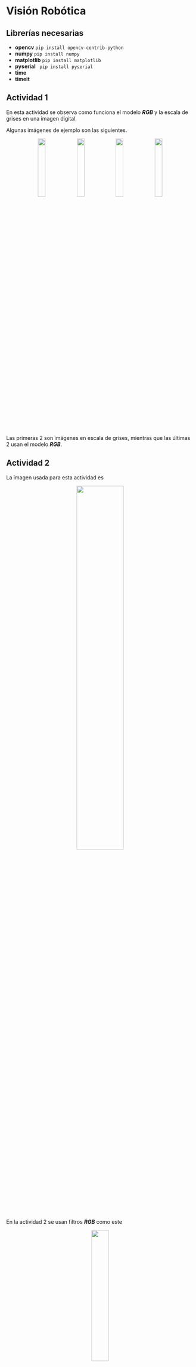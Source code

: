 # Visión Robótica

## Librerías necesarias

- **opencv** ```pip install opencv-contrib-python```
- **numpy** ```pip install numpy```
- **matplotlib** ```pip install matplotlib```
- **pyserial** ``` pip install pyserial```
- **time**
- **timeit**

## Actividad 1

En esta actividad se observa como funciona el modelo
***RGB*** y la escala de grises en una imagen
digital.

Algunas imágenes de ejemplo son las siguientes.

<div style='text-align: center'>
    <img width=20% src='.src/actividad1_a.png'>
    <img width=20% src='.src/actividad1_b.png'>
    <img width=20% src='.src/actividad1_c.png'>
    <img width=20% src='.src/actividad1_d.png'>
</div>

Las primeras 2 son imágenes en escala de grises, mientras que las
últimas 2 usan el modelo ***RGB***.

## Actividad 2

La imagen usada para esta actividad es

<div style='text-align: center'>
    <img width=50% src='.src/actividad2_a1.png'>
</div>

En la actividad 2 se usan filtros ***RGB*** como este

<div style='text-align: center'>
    <img width=30% src='.src/actividad2_a2.png'>
</div>

o este

<div style='text-align: center'>
    <img width=30% src='.src/actividad2_b2.png'>
</div>

En estos filtros se extre o elimina alguno de los canales ***RGB*** de la imagen,
así, se obtienen filtros como los anteriores.

En esta actividad también se usan filtros para convertir las imagenes a escala de
grises. Se usaron 3, por escala de grises por promedio, y las ponderaciones
*BT.601* y *BT.709*.

En la siguiente imagen se muestran las 3 formas usadas para convertir una imagen
a escala de grises, además usando también el método ***RGB*** anterior.

<div style='text-align: center'>
    <img width=30% src='.src/actividad2_d1.png'>
    <img width=30% src='.src/actividad2_d2.png'>
    <img width=30% src='.src/actividad2_d3.png'>
</div>

La primer imagen es la original, en la segunda se muestra el método ***RGB*** y
en la tercera son los métodos por promedio, *BT.601* y *BT.709*.

## Actividad 3

En la actividad 3 se ve la manera de obtener la versión negativa de una imagen
y funciones de **open** para poder rotar una imagen.

<div style='text-align: center'>
    <img width=25% src='.src/actividad3_1.png'>
    <img width=25% src='.src/actividad3_2.png'>
    <img width=25% src='.src/actividad3_3.png'>
</div>

## Actividad 4

En la actividad 4 se crean y observan histogramas de imágenes con **numpy** y
**matplotlib**.

<div style='text-align: center'>
    <img width=44% src='.src/actividad4_1.png'>
    <img width=40% src='.src/actividad4_2.png'>
</div>

## Actividad 5

En esta actividad se ecualizan las imágenes y se observan sus histogramas, para
ver el cambio que tienen al manipular sus valores.

### Imagen original
<div style='text-align: center'>
    <img width=30% src='.src/actividad5_1.png'>
</div>

### Imagen con cambios iguales en los canales *RGB*
<div style='text-align: center'>
    <img width=30% src='.src/actividad5_2.png'>
</div>

### Imagen ecualizada
<div style='text-align: center'>
    <img width=30% src='.src/actividad5_3.png'>
</div>

### Histogramas de la imagen
<div style='text-align: center'>
    <img width=40% src='.src/actividad5_4.png'>
    <img width=40% src='.src/actividad5_4.png'>
</div>

## Actividad 6

En la actividad 6 se hacen pruebas con el modelo ***HSV***.

### Prueba con el parámetro *'Hue'*
<div style='text-align: center'>
    <img width=25% src='.src/actividad6_1.png'>
    <img width=25% src='.src/actividad6_2.png'>
    <img width=25% src='.src/actividad6_3.png'>
</div>

### Prueba con el parámetro *'Saturation'*
<div style='text-align: center'>
    <img width=25% src='.src/actividad6_4.png'>
    <img width=25% src='.src/actividad6_5.png'>
    <img width=25% src='.src/actividad6_6.png'>
</div>

### Prueba con el parámetro *'Value'*
<div style='text-align: center'>
    <img width=25% src='.src/actividad6_7.png'>
    <img width=25% src='.src/actividad6_8.png'>
    <img width=25% src='.src/actividad6_9.png'>
</div>

## Actividad 7

En esta actividad se aplican máscaras a imágenes para detectar un color usando
el espacio de color *HSV*.

### Imagen 1
<div style='text-align: center'>
    <img width=40% src='.src/actividad7_1.png'>
    <img width=40% src='.src/actividad7_2.png'>
</div>

### Imagen 2
<div style='text-align: center'>
    <img width=40% src='.src/actividad7_3.png'>
    <img width=40% src='.src/actividad7_4.png'>
</div>

### Imagen 3
<div style='text-align: center'>
    <img width=40% src='.src/actividad7_5.png'>
    <img width=40% src='.src/actividad7_6.png'>
</div>

En este caso, se buscaba aplicar la máscara para el color verde.

## Actividad 8

En la actividad 8 se continúa con lo que se hizo en la actividad 7, pero aquí se
busca obtener el objeto o sujeto que se encuentra cubierto por el color deseado.

<div style='text-align: center'>
    <img width=20% src='.src/actividad8_1.png'>
    <img width=20% src='.src/actividad8_2.png'>
    <img width=20% src='.src/actividad8_3.png'>
    <img width=20% src='.src/actividad8_4.png'>
</div>

Primero se obtiene la máscara, después la negativa de esta, y por último, se
cambian los pixeles que se encuentran en blanco por la los pixeles de la imagen
original.

## Actividad 9

Luego de lo realizado en la actividad 8, en esta actividad se cambia el fondo de
la imagen.

### Imágenes originales
<div style='text-align: center'>
    <img width=30% src='.src/actividad9_1.png'>
    <img width=30% src='.src/actividad9_2.png'>
</div>

### Imágenes obtenidas
<div style='text-align: center'>
    <img width=25% src='.src/actividad9_3.png'>
    <img width=25% src='.src/actividad9_4.png'>
    <img width=25% src='.src/actividad9_5.png'>
</div>

La idea es similar a la actividad anterior, esta vez se sustituyen los pixeles
del color por los pixeles del fondo que se quiere y al final se mezclan las
imágenes con el objeto y el fondo.

## Actividad 10

En esta actividad se hace lo mismo que con las actividades 7 y 8, pero esta vez
aplicadas a un video.

<div style='text-align: center'>
    <img width=40% src='.src/actividad10.jpg'>
</div>

## Actividad 11

En la actividad 11 se hace lo mismo que con la actividad 9, pero esta vez
aplicado a un video.

<div style='text-align: center'>
    <img width=40% src='.src/actividad11.jpg'>
</div>

## Actividad 12

En esta actividad se usa un algoritmo para rellenar espacios que quedaron al
segmentar el color de una imagen, esto para rellenar las figuras y después poder
hacer un etiquetado de objetos.

### Imagen original
<div style='text-align: center'>
    <img width=30% src='.src/actividad12_1.png'>
</div>

### Imágenes obtenidas con el algoritmo
<div style='text-align: center'>
    <img width=20% src='.src/actividad12_2.png'>
    <img width=20% src='.src/actividad12_3.png'>
    <img width=20% src='.src/actividad12_4.png'>
    <img width=20% src='.src/actividad12_5.png'>
</div>

Para este algoritmo primero se hace la segmentación del color, luego se obtienen
los pixeles que se van a rellenar, después se crea la imagen negativa y se
agrega a la máscara del inicio.

## Actividad 13

En la actividad 13 se usa el algoritmo para rellenar pixeles para poder
etiquetar objetos de color de mejor manera.

### Imagen original
<div style='text-align: center'>
    <img width=40% src='.src/actividad13_1.png'>
</div>

### Imagen original
<div style='text-align: center'>
    <img width=30% src='.src/actividad13_2.png'>
    <img width=30% src='.src/actividad13_3.png'>
    <img width=30% src='.src/actividad13_4.png'>
</div>

Primero se muestra la imagen con el algoritmo de rellenado aplicado, después se
muestra la imagen con el objeto al que le corresponde la etiqueta 1 y después el
de la etiqueta 2.

## Actividad 14

En esta actividad se detectan contornos de objetos sementados

<div style='text-align: center'>
    <img width=40% src='.src/actividad14_1.png'>
    <img width=40% src='.src/actividad14_2.png'>
</div>

## Actividad 15

En la actividad 15 se aplican filtros a la imagen usando ***kernels***.

Usando el ***kernel***

$$
k =
\begin{bmatrix}
    1 & 1 & 1 & 1 & 1 & 1 & 1 \\
    1 & 1 & 1 & 1 & 1 & 1 & 1 \\
    1 & 1 & 1 & 1 & 1 & 1 & 1 \\
    1 & 1 & 1 & 1 & 1 & 1 & 1 \\
    1 & 1 & 1 & 1 & 1 & 1 & 1 \\
    1 & 1 & 1 & 1 & 1 & 1 & 1 \\
    1 & 1 & 1 & 1 & 1 & 1 & 1
\end{bmatrix} \dfrac{1}{49}
$$

se tiene la imagen de la derecha
<div style='text-align: center'>
    <img width=40% src='.src/actividad15_1.png'>
    <img width=40% src='.src/actividad15_2.png'>
</div>

## Actividad 16

En esta actividad se usa el ***Filtro de Harris***, que sirve para detectar
esquinas en la imagen.

<div style='text-align: center'>
    <img width=40% src='.src/actividad16.jpg'>
</div>

## Actividad 17

En esta actividad se usa el ***Filtro de Canny***, que sirve para detectar
bordes en la imagen.

<div style='text-align: center'>
    <img width=40% src='.src/actividad17.jpg'>
</div>

## Actividad 18

En esta actividad se usan operaciones morfológicas a la imagen.

- Erosión
- Dilatación
- Opening
- Closing

### Imagen original
<div style='text-align: center'>
    <img width=40% src='.src/actividad18_1.png'>
</div>

### Imágenes obtenidas
<div style='text-align: center'>
    <img width=40% src='.src/actividad18_2.png'>
    <img width=40% src='.src/actividad18_3.png'>
</div>

La primer imagen tiene una operación de erosión, mientras que la segunda tiene
una operación de dilatación.

## Actividad 19

En la actividad 19 se usa la ***Transformada Hough***, que también sirve para
detectar bordes de una imagen.

<div style='text-align: center'>
    <img width=30% src='.src/actividad19_1.png'>
    <img width=30% src='.src/actividad19_2.png'>
    <img width=30% src='.src/actividad19_3.png'>
</div>

<div style='text-align: center'>
    <img width=30% src='.src/actividad19_4.png'>
    <img width=30% src='.src/actividad19_5.png'>
    <img width=30% src='.src/actividad19_6.png'>
</div>

## Proyecto 1

En el proyecto 1 se obtuvo el histograma de 3 imágenes y con este, su
exposición, si se tiene una imagen sub o sobre-expuesta la imagen se ecualiza
y se muestra en la imagen un mensaje, si no, solo se muestra un mensaje en la
imagen.

### Imagen sub-expuesta
<div style='text-align: center'>
    <img width=33% src='.src/proy1_1.png'>
    <img width=33% src='.src/proy1_2.png'>
    <img width=27% src='.src/proy1_3.png'>
</div>

### Imagen sobre-expuesta
<div style='text-align: center'>
    <img width=33% src='.src/proy1_4.png'>
    <img width=33% src='.src/proy1_5.png'>
    <img width=27% src='.src/proy1_6.png'>
</div>

### Imagen con buena exposición
<div style='text-align: center'>
    <img width=39% src='.src/proy1_7.png'>
    <img width=33% src='.src/proy1_8.png'>
</div>

## Proyecto 2

En el proyecto 2 se realizó la segmentación del color, pero desde un video
tomado desde la web cam de la computadora, en el video se muestra el contorno de
un objeto de color detectado.

<div style='text-align: center'>
    <img width=39% src='.src/proy2.jpg'>
</div>

## Proyecto 3

En este proyecto se hizo una cámara que pueda seguir un objeto de color, esto
gracias a una conexión serial con un ***Arduino*** y dos servomotores.

### Imágenes del prototipo
<div style='text-align: center'>
    <img width=40% src='.src/proy3_4.jpg'>
    <img width=40% src='.src/proy3_5.jpg'>
</div>

### Resultados obtenidos
<div style='text-align: center'>
    <img width=30% src='.src/proy3_1.png'>
    <img width=30% src='.src/proy3_2.png'>
    <img width=30% src='.src/proy3_3.png'>
</div>
